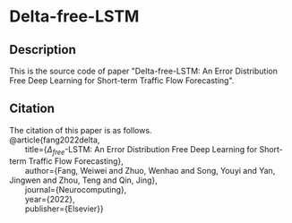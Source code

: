 # Delta-free-LSTM
## Description
This is the source code of paper "Delta-free-LSTM: An Error Distribution Free Deep Learning for Short-term Traffic Flow Forecasting".
## Citation 
The citation of this paper is as follows.  
@article{fang2022delta,    
&emsp;&emsp;title={$\Delta_{free}$-LSTM: An Error Distribution Free Deep Learning for Short-term Traffic Flow Forecasting},  
&emsp;&emsp;author={Fang, Weiwei and Zhuo, Wenhao and Song, Youyi and Yan, Jingwen and Zhou, Teng and Qin, Jing},  
&emsp;&emsp;journal={Neurocomputing},  
&emsp;&emsp;year={2022},  
&emsp;&emsp;publisher={Elsevier}}
